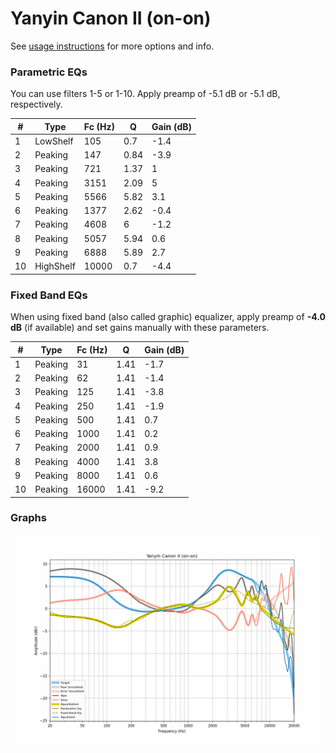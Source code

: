 # Yanyin Canon II (on-on)
See [usage instructions](https://github.com/jaakkopasanen/AutoEq#usage) for more options and info.

### Parametric EQs
You can use filters 1-5 or 1-10. Apply preamp of -5.1 dB or -5.1 dB, respectively.

|   # | Type      |   Fc (Hz) |    Q |   Gain (dB) |
|-----|-----------|-----------|------|-------------|
|   1 | LowShelf  |       105 | 0.7  |        -1.4 |
|   2 | Peaking   |       147 | 0.84 |        -3.9 |
|   3 | Peaking   |       721 | 1.37 |         1   |
|   4 | Peaking   |      3151 | 2.09 |         5   |
|   5 | Peaking   |      5566 | 5.82 |         3.1 |
|   6 | Peaking   |      1377 | 2.62 |        -0.4 |
|   7 | Peaking   |      4608 | 6    |        -1.2 |
|   8 | Peaking   |      5057 | 5.94 |         0.6 |
|   9 | Peaking   |      6888 | 5.89 |         2.7 |
|  10 | HighShelf |     10000 | 0.7  |        -4.4 |

### Fixed Band EQs
When using fixed band (also called graphic) equalizer, apply preamp of **-4.0 dB** (if available) and set gains manually with these parameters.

|   # | Type    |   Fc (Hz) |    Q |   Gain (dB) |
|-----|---------|-----------|------|-------------|
|   1 | Peaking |        31 | 1.41 |        -1.7 |
|   2 | Peaking |        62 | 1.41 |        -1.4 |
|   3 | Peaking |       125 | 1.41 |        -3.8 |
|   4 | Peaking |       250 | 1.41 |        -1.9 |
|   5 | Peaking |       500 | 1.41 |         0.7 |
|   6 | Peaking |      1000 | 1.41 |         0.2 |
|   7 | Peaking |      2000 | 1.41 |         0.9 |
|   8 | Peaking |      4000 | 1.41 |         3.8 |
|   9 | Peaking |      8000 | 1.41 |         0.6 |
|  10 | Peaking |     16000 | 1.41 |        -9.2 |

### Graphs
![](./Yanyin%20Canon%20II%20(on-on).png)
